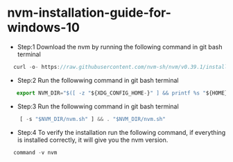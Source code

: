 # nvm-installation-guide-for-windows-10

- Step:1 Download the nvm by running the following command in git bash terminal
```js
  curl -o- https://raw.githubusercontent.com/nvm-sh/nvm/v0.39.1/install.sh | bash
```
- Step:2 Run the followwing command in git bash terminal
 ```js
    export NVM_DIR="$([ -z "${XDG_CONFIG_HOME-}" ] && printf %s "${HOME}/.nvm" || printf %s "${XDG_CONFIG_HOME}/nvm")"
 ```
 - Step:3 Run the followwing command in git bash terminal
  ```js
      [ -s "$NVM_DIR/nvm.sh" ] && . "$NVM_DIR/nvm.sh"
  ```
  - Step:4 To verify the installation run the following command, if everything is installed correctly, it will give you the nvm version.
  ```js
    command -v nvm
  ```
